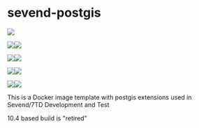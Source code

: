 # sevend-postgis
[![](https://images.microbadger.com/badges/commit/mloftis/sevend-postgis.svg)](https://microbadger.com/images/mloftis/sevend-postgis "Get your own commit badge on microbadger.com")

[![](https://images.microbadger.com/badges/version/mloftis/sevend-postgis.svg)](https://microbadger.com/images/mloftis/sevend-postgis "Get your own version badge on microbadger.com")[![](https://images.microbadger.com/badges/image/mloftis/sevend-postgis.svg)](https://microbadger.com/images/mloftis/sevend-postgis "Get your own image badge on microbadger.com")

[![](https://images.microbadger.com/badges/version/mloftis/sevend-postgis:11.svg)](https://microbadger.com/images/mloftis/sevend-postgis:11 "Get your own version badge on microbadger.com")[![](https://images.microbadger.com/badges/image/mloftis/sevend-postgis:11.svg)](https://microbadger.com/images/mloftis/sevend-postgis:11 "Get your own image badge on microbadger.com")

[![](https://images.microbadger.com/badges/version/mloftis/sevend-postgis:10.6.svg)](https://microbadger.com/images/mloftis/sevend-postgis:10.6 "Get your own version badge on microbadger.com")[![](https://images.microbadger.com/badges/image/mloftis/sevend-postgis:10.6.svg)](https://microbadger.com/images/mloftis/sevend-postgis:10.6 "Get your own image badge on microbadger.com")

[![](https://images.microbadger.com/badges/version/mloftis/sevend-postgis:9.6.svg)](https://microbadger.com/images/mloftis/sevend-postgis:9.6 "Get your own version badge on microbadger.com")[![](https://images.microbadger.com/badges/image/mloftis/sevend-postgis:9.6.svg)](https://microbadger.com/images/mloftis/sevend-postgis:9.6 "Get your own image badge on microbadger.com")

This is a Docker image template with postgis extensions used in Sevend/7TD Development and Test

10.4 based build is "retired"


